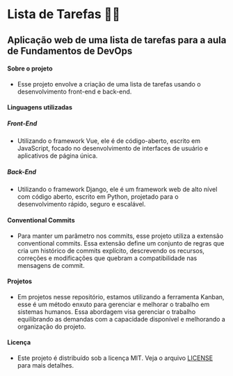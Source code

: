 # Lista de Tarefas 📄📌

## Aplicação web de uma lista de tarefas para a aula de Fundamentos de DevOps

#### Sobre o projeto 

* Esse projeto envolve a criação de uma lista de tarefas usando o desenvolvimento front-end e back-end.

#### Linguagens utilizadas 

##### Front-End

* Utilizando o framework Vue, ele é de código-aberto, escrito em JavaScript, focado no desenvolvimento de interfaces de usuário e aplicativos de página única.

##### Back-End

* Utilizando o framework Django, ele é um framework web de alto nível com código aberto, escrito em Python, projetado para o desenvolvimento rápido, seguro e escalável.

#### Conventional Commits

* Para manter um parâmetro nos commits, esse projeto utiliza a extensão conventional commits. Essa extensão define um conjunto de regras que cria um histórico de commits explícito, descrevendo os recursos, correções e modificações que quebram a compatibilidade nas mensagens de commit.

#### Projetos

* Em projetos nesse repositório, estamos utilizando a ferramenta Kanban, esse é um método enxuto para gerenciar e melhorar o trabalho em sistemas humanos. Essa abordagem visa gerenciar o trabalho equilibrando as demandas com a capacidade disponível e melhorando a organização do projeto.

#### Licença

* Este projeto é distribuído sob a licença MIT. Veja o arquivo [LICENSE](LICENSE) para mais detalhes.